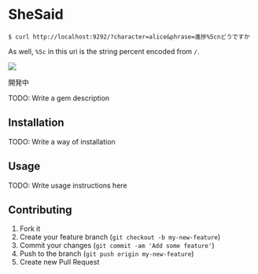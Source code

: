 # SheSaid

```
$ curl http://localhost:9292/?character=alice&phrase=進捗%5cnどうですか
```
As well, `%5c` in this uri is the string percent encoded from `/`.

![](http://gyazo.com/93fa8731cff66673df0dc4dede1b8b71.png)

開発中

TODO: Write a gem description

## Installation

TODO: Write a way of installation

## Usage

TODO: Write usage instructions here

## Contributing

1. Fork it
2. Create your feature branch (`git checkout -b my-new-feature`)
3. Commit your changes (`git commit -am 'Add some feature'`)
4. Push to the branch (`git push origin my-new-feature`)
5. Create new Pull Request
